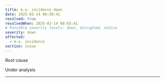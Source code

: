 ```yaml
---
title: m.e. incidence down
date: 2025-03-14 06:38:41
resolved: true
resolvedWhen: 2025-03-14 09:03:41
# Possible severity levels: down, disrupted, notice
severity: down
affected:
  - m.e. incidence
section: issue
---
```


*Root cause*

Under analysis

---


